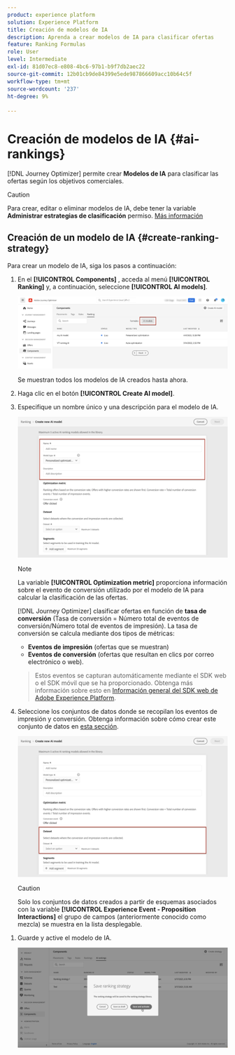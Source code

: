 ```yaml
---
product: experience platform
solution: Experience Platform
title: Creación de modelos de IA
description: Aprenda a crear modelos de IA para clasificar ofertas
feature: Ranking Formulas
role: User
level: Intermediate
exl-id: 81d07ec8-e808-4bc6-97b1-b9f7db2aec22
source-git-commit: 12b01cb9de84399e5ede987866609acc10b64c5f
workflow-type: tm+mt
source-wordcount: '237'
ht-degree: 9%

---
```


# Creación de modelos de IA {#ai-rankings}

[!DNL Journey Optimizer] permite crear **Modelos de IA** para clasificar las ofertas según los objetivos comerciales.

>[!CAUTION]
>
>Para crear, editar o eliminar modelos de IA, debe tener la variable **Administrar estrategias de clasificación** permiso. [Más información](../../administration/high-low-permissions.md#manage-ranking-strategies)

## Creación de un modelo de IA {#create-ranking-strategy}

Para crear un modelo de IA, siga los pasos a continuación:

1. En el **[!UICONTROL Components]** , acceda al menú **[!UICONTROL Ranking]** y, a continuación, seleccione **[!UICONTROL AI models]**.

   ![](../assets/ai-ranking-list.png)

   Se muestran todos los modelos de IA creados hasta ahora.

1. Haga clic en el botón **[!UICONTROL Create AI model]**.

1. Especifique un nombre único y una descripción para el modelo de IA.

   <!--* **[!UICONTROL Auto-optimization]** optimizes offers based on past offer performance. [Learn more](auto-optimization-model.md)
    * **[!UICONTROL Personalized]** optimizes and personalizes offers based on segments and offer performance. [Learn more](personalized-optimization-model.md)-->

   ![](../assets/ai-ranking-fields.png)

   >[!NOTE]
   >
   >La variable **[!UICONTROL Optimization metric]** proporciona información sobre el evento de conversión utilizado por el modelo de IA para calcular la clasificación de las ofertas.
   >
   >[!DNL Journey Optimizer] clasificar ofertas en función de **tasa de conversión** (Tasa de conversión = Número total de eventos de conversión/Número total de eventos de impresión). La tasa de conversión se calcula mediante dos tipos de métricas:
   >* **Eventos de impresión** (ofertas que se muestran)
   >* **Eventos de conversión** (ofertas que resultan en clics por correo electrónico o web).

   >
   >Estos eventos se capturan automáticamente mediante el SDK web o el SDK móvil que se ha proporcionado. Obtenga más información sobre esto en [Información general del SDK web de Adobe Experience Platform](https://experienceleague.adobe.com/docs/experience-platform/edge/home.html?lang=es).

1. Seleccione los conjuntos de datos donde se recopilan los eventos de impresión y conversión. Obtenga información sobre cómo crear este conjunto de datos en [esta sección](#create-dataset). <!--This dataset needs to be associated with a schema that must have the **[!UICONTROL Proposition Interactions]** field group (previously known as mixin) associated with it.-->

   ![](../assets/ai-ranking-dataset-id.png)

   >[!CAUTION]
   >
   >Solo los conjuntos de datos creados a partir de esquemas asociados con la variable **[!UICONTROL Experience Event - Proposition Interactions]** el grupo de campos (anteriormente conocido como mezcla) se muestra en la lista desplegable.

<!--1. If you are creating a **[!UICONTROL Personalization]** AI model, select the segment(s) to use to train the AI model.

    ![](../assets/ai-ranking-segments.png)

    >[!NOTE]
    >
    >You can select up to 5 segments.-->

1. Guarde y active el modelo de IA.

   ![](../assets/ai-ranking-save-activate.png)
